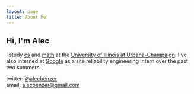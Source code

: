 ```yaml
---
layout: page
title: About Me
---
```

## Hi, I'm Alec

I study [cs](http://cs.uiuc.edu) and [math](http://math.uiuc.edu) at the [University of Illinois at Urbana-Champaign](http://uiuc.edu). I've also interned at [Google](http://google.com/about/company)
as a site reliability engineering intern over the past two summers.

twitter: [@alecbenzer](http://twitter.com/alecbenzer)  
email: [alecbenzer@gmail.com](mailto:alecbenzer@gmail.com)
